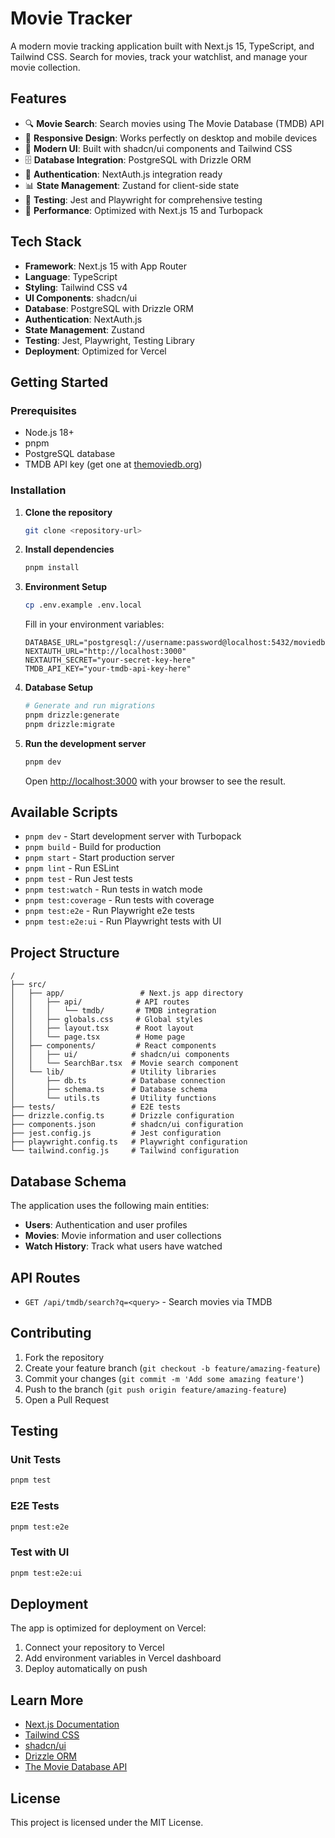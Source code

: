 # Movie Tracker

A modern movie tracking application built with Next.js 15, TypeScript, and Tailwind CSS. Search for movies, track your watchlist, and manage your movie collection.

## Features

- 🔍 **Movie Search**: Search movies using The Movie Database (TMDB) API
- 📱 **Responsive Design**: Works perfectly on desktop and mobile devices
- 🎨 **Modern UI**: Built with shadcn/ui components and Tailwind CSS
- 🗄️ **Database Integration**: PostgreSQL with Drizzle ORM
- 🔐 **Authentication**: NextAuth.js integration ready
- 📊 **State Management**: Zustand for client-side state
- 🧪 **Testing**: Jest and Playwright for comprehensive testing
- 🚀 **Performance**: Optimized with Next.js 15 and Turbopack

## Tech Stack

- **Framework**: Next.js 15 with App Router
- **Language**: TypeScript
- **Styling**: Tailwind CSS v4
- **UI Components**: shadcn/ui
- **Database**: PostgreSQL with Drizzle ORM
- **Authentication**: NextAuth.js
- **State Management**: Zustand
- **Testing**: Jest, Playwright, Testing Library
- **Deployment**: Optimized for Vercel

## Getting Started

### Prerequisites

- Node.js 18+
- pnpm
- PostgreSQL database
- TMDB API key (get one at [themoviedb.org](https://www.themoviedb.org/settings/api))

### Installation

1. **Clone the repository**

   ```bash
   git clone <repository-url>
   ```

2. **Install dependencies**

   ```bash
   pnpm install
   ```

3. **Environment Setup**

   ```bash
   cp .env.example .env.local
   ```

   Fill in your environment variables:

   ```env
   DATABASE_URL="postgresql://username:password@localhost:5432/moviedb"
   NEXTAUTH_URL="http://localhost:3000"
   NEXTAUTH_SECRET="your-secret-key-here"
   TMDB_API_KEY="your-tmdb-api-key-here"
   ```

4. **Database Setup**

   ```bash
   # Generate and run migrations
   pnpm drizzle:generate
   pnpm drizzle:migrate
   ```

5. **Run the development server**

   ```bash
   pnpm dev
   ```

   Open [http://localhost:3000](http://localhost:3000) with your browser to see the result.

## Available Scripts

- `pnpm dev` - Start development server with Turbopack
- `pnpm build` - Build for production
- `pnpm start` - Start production server
- `pnpm lint` - Run ESLint
- `pnpm test` - Run Jest tests
- `pnpm test:watch` - Run tests in watch mode
- `pnpm test:coverage` - Run tests with coverage
- `pnpm test:e2e` - Run Playwright e2e tests
- `pnpm test:e2e:ui` - Run Playwright tests with UI

## Project Structure

```
/
├── src/
│   ├── app/                 # Next.js app directory
│   │   ├── api/            # API routes
│   │   │   └── tmdb/       # TMDB integration
│   │   ├── globals.css     # Global styles
│   │   ├── layout.tsx      # Root layout
│   │   └── page.tsx        # Home page
│   ├── components/         # React components
│   │   ├── ui/            # shadcn/ui components
│   │   └── SearchBar.tsx  # Movie search component
│   └── lib/               # Utility libraries
│       ├── db.ts          # Database connection
│       ├── schema.ts      # Database schema
│       └── utils.ts       # Utility functions
├── tests/                 # E2E tests
├── drizzle.config.ts      # Drizzle configuration
├── components.json        # shadcn/ui configuration
├── jest.config.js         # Jest configuration
├── playwright.config.ts   # Playwright configuration
└── tailwind.config.js     # Tailwind configuration
```

## Database Schema

The application uses the following main entities:

- **Users**: Authentication and user profiles
- **Movies**: Movie information and user collections
- **Watch History**: Track what users have watched

## API Routes

- `GET /api/tmdb/search?q=<query>` - Search movies via TMDB

## Contributing

1. Fork the repository
2. Create your feature branch (`git checkout -b feature/amazing-feature`)
3. Commit your changes (`git commit -m 'Add some amazing feature'`)
4. Push to the branch (`git push origin feature/amazing-feature`)
5. Open a Pull Request

## Testing

### Unit Tests

```bash
pnpm test
```

### E2E Tests

```bash
pnpm test:e2e
```

### Test with UI

```bash
pnpm test:e2e:ui
```

## Deployment

The app is optimized for deployment on Vercel:

1. Connect your repository to Vercel
2. Add environment variables in Vercel dashboard
3. Deploy automatically on push

## Learn More

- [Next.js Documentation](https://nextjs.org/docs)
- [Tailwind CSS](https://tailwindcss.com/docs)
- [shadcn/ui](https://ui.shadcn.com/)
- [Drizzle ORM](https://orm.drizzle.team/)
- [The Movie Database API](https://developers.themoviedb.org/3)

## License

This project is licensed under the MIT License.
